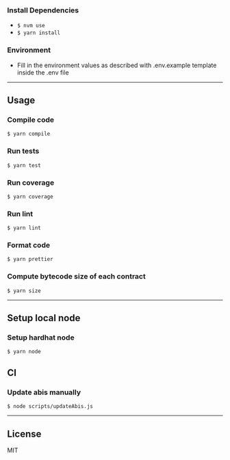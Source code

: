 

### Install Dependencies
- `$ nvm use`
- `$ yarn install`

### Environment
 - Fill in the environment values as described with .env.example template inside the .env file
---
## Usage
### Compile code
`$ yarn compile`

### Run tests
`$ yarn test`

### Run coverage
`$ yarn coverage`

### Run lint
`$ yarn lint`

### Format code
`$ yarn prettier`

### Compute bytecode size of each contract
`$ yarn size`

---
## Setup local node
### Setup hardhat node
`$ yarn node`


## CI
### Update abis manually
`$ node scripts/updateAbis.js`

---
## License
MIT
